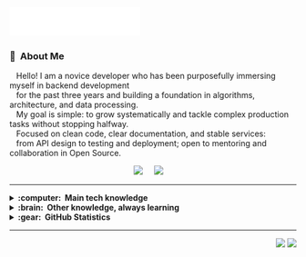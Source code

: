 <img src="images/svg/header.svg"></img>

### :space_invader: &nbsp;About Me

&nbsp;&nbsp;&nbsp;Hello! I am a novice developer who has been purposefully immersing myself in backend development \
&nbsp;&nbsp;&nbsp;for the past three years and building a foundation in algorithms, architecture, and data processing. \
&nbsp;&nbsp;&nbsp;My goal is simple: to grow systematically and tackle complex production tasks without stopping halfway.\
&nbsp;&nbsp;&nbsp;Focused on clean code, clear documentation, and stable services: \
&nbsp;&nbsp;&nbsp;from API design to testing and deployment; open to mentoring and collaboration in Open Source.

<p align="center">
  <a href="mailto:jenga1l.dev@gmail.com?subject=Olá%20Bruno%20Tacca"><img src="https://img.shields.io/badge/gmail-%23D14836.svg?&style=for-the-badge&logo=gmail&logoColor=white" /></a>&nbsp;&nbsp;&nbsp;&nbsp;
  <a href="https://t.me/jenga1"><img src="https://img.shields.io/badge/Telegram-2CA5E0?style=for-the-badge&logo=telegram&logoColor=white" /></a>&nbsp;&nbsp;&nbsp;&nbsp;
</p>

<hr/>

<details>
  <summary><b>:computer: &nbsp;Main tech knowledge</b></summary>
  <br/>

![C#](https://img.shields.io/badge/C%23-512BD4.svg?&style=flat&logo=.net&logoColor-3776AB.svg?&style=flat&logo=python&logo-00ADD8.svg?&style=flat&logo=go&logoColor=style=flat&logo=.net&logoColor=white)&nbsp;
![Python](https://img.shields.io/badge/PYTHON-3776AB.svg?&style=flat&logo=python&logoColor=white)&nbsp;
![Golang](https://img.shields.io/badge/GOLANG-00ADD8.svg?&style=flat&logo=go&logoColor=white)&nbsp;
![HTML5](https://img.shields.io/badge/HTML5-E34F26.svg?&style=flat&logo=html5&logoColor=white)&nbsp;
![CSS3](https://img.shields.io/badge/CSS3-%231572B6.svg?&style=flat&logo=css3&logoColor=white)&nbsp;
![JavaScript](https://img.shields.io/badge/JAVASCRIPT-323330.svg?&style=flat&logo=javascript&logoColor=%23F7DF1E)&nbsp;\
![TypeScript](https://img.shields.io/badge/TYPESCRIPT-%23007ACC.svg?&style=flat&logo=typescript&logoColor=white)&nbsp;
![Git](https://img.shields.io/badge/GIT-%23F05033.svg?&style=flat&logo=git&logoColor=white)&nbsp;
![GitHub](https://img.shields.io/badge/GITHUB-%23121011.svg?&style=flat&logo=github&logoColor=white)&nbsp;
![SQLite](https://img.shields.io/badge/SQLITE-003B57.svg?&style=flat&logo=sqlite&logoColor=white)&nbsp;
![LINUX](https://img.shields.io/badge/LINUX-FCC624?style=flat-square&logo=linux&logoColor=black)&nbsp;
![VSCode](https://img.shields.io/badge/VSCODE-007ACC.svg?&style=flat&logo=visual-studio-code)&nbsp;

</details>

<details>
  <summary><b>:brain: &nbsp;Other knowledge, always learning</b></summary>
  <br/>

![NodeJS](https://img.shields.io/badge/NODEJS-339933.svg?&style=flat&logo=node.js&logoColor=white)&nbsp;
![PHP](https://img.shields.io/badge/PHP-777BB4.svg?&style=flat&logo=php&logoColor=white)&nbsp;
![PHOTOSHOP](https://img.shields.io/badge/PHOTOSHOP-31A8FF.svg?&style=flat&logo=adobe-photoshop&logoColor=white)&nbsp;
![Bitcoin](https://img.shields.io/badge/BITCOIN-0769AD.svg?&style=flat&logo=bitcoin&logoColor=black)&nbsp;
![Ethereum](https://img.shields.io/badge/ETHEREUM-3C3C3D.svg?&style=flat&logo=ethereum&logoColor=white)&nbsp;

</details>

<details>
  <summary><b>:gear: &nbsp;GitHub Statistics</b></summary>
  <br/>
    <p align="center">
        <img height="137px" src="https://github-readme-streak-stats.herokuapp.com/?user=brunotacca&hide_border=true&theme=nightowl" />
    </p>
    <p align="center">
        <img height="137px" src="https://github-readme-stats.vercel.app/api?username=jenga1l&hide_title=true&hide_border=true&show_icons=true&include_all_commits=true&count_private=true&line_height=21&theme=nightowl" /> <img height="137px" src="https://github-readme-stats.vercel.app/api/top-langs/?username=jenga1l&hide=html&hide_title=true&hide_border=true&layout=compact&langs_count=8&theme=nightowl" />
    </p>
</details>

<hr/>



<p align="right">
<img src="https://komarev.com/ghpvc/?username=jenga1l&style=plastic&label=Views"><img>
<img src="https://badges.pufler.dev/visits/jeang1l/brunotacca?color=black&logo=github" />

</p>

